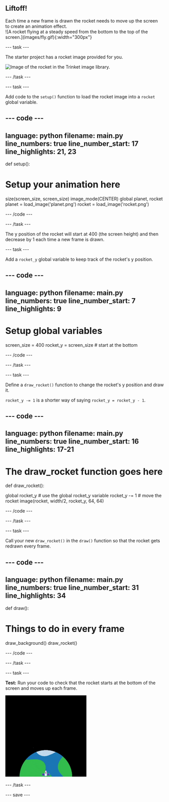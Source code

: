 ## Liftoff!

<div style="display: flex; flex-wrap: wrap">
<div style="flex-basis: 200px; flex-grow: 1; margin-right: 15px;">
Each time a new frame is drawn the rocket needs to move up the screen to create an animation effect.
</div>
<div>
![A rocket flying at a steady speed from the bottom to the top of the screen.](images/fly.gif){:width="300px"}
</div>
</div>

--- task ---

The starter project has a rocket image provided for you. 

![Image of the rocket in the Trinket image library.](images/trinket_rocket_image.png)

--- /task ---

--- task ---

Add code to the `setup()` function to load the rocket image into a `rocket` global variable. 

--- code ---
---
language: python
filename: main.py
line_numbers: true
line_number_start: 17 
line_highlights: 21, 23
---
def setup():
  # Setup your animation here
  size(screen_size, screen_size)
  image_mode(CENTER)
  global planet, rocket
  planet = load_image('planet.png')
  rocket = load_image('rocket.png')

--- /code ---

--- /task ---

The y position of the rocket will start at 400 (the screen height) and then decrease by 1 each time a new frame is drawn.

--- task ---

Add a `rocket_y` global variable to keep track of the rocket's y position. 

--- code ---
---
language: python
filename: main.py
line_numbers: true
line_number_start: 7 
line_highlights: 9
---
# Setup global variables 
screen_size = 400
rocket_y = screen_size # start at the bottom

--- /code ---

--- /task ---

--- task ---

Define a `draw_rocket()` function to change the rocket's y position and draw it.

`rocket_y -= 1` is a shorter way of saying `rocket_y = rocket_y - 1`.

--- code ---
---
language: python
filename: main.py
line_numbers: true
line_number_start: 16 
line_highlights: 17-21 
---
# The draw_rocket function goes here
def draw_rocket():

  global rocket_y # use the global rocket_y variable
  rocket_y -= 1 # move the rocket
  image(rocket, width/2, rocket_y, 64, 64)

--- /code ---

--- /task ---

--- task ---

Call your new `draw_rocket()` in the `draw()` function so that the rocket gets redrawn every frame.

--- code ---
---
language: python
filename: main.py
line_numbers: true
line_number_start: 31 
line_highlights: 34 
---
def draw():
  # Things to do in every frame
  draw_background()
  draw_rocket()

--- /code ---

--- /task ---

--- task ---  

**Test:** Run your code to check that the rocket starts at the bottom of the screen and moves up each frame.

![Image of the rocket half way up the screen.](images/trinket_rocket_fly.gif)

--- /task ---

--- save ---